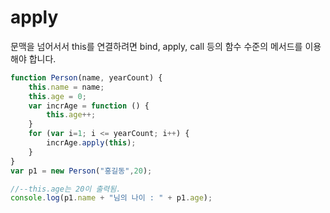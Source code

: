 # apply

문맥을 넘어서서 this를 연결하려면 bind, apply, call 등의 함수 수준의 메서드를 이용해야 합니다.

```javascript
function Person(name, yearCount) {
    this.name = name;
    this.age = 0;
    var incrAge = function () {
        this.age++;
    }
    for (var i=1; i <= yearCount; i++) {
        incrAge.apply(this);
    }
}
var p1 = new Person("홍길동",20);

//--this.age는 20이 출력됨.
console.log(p1.name + "님의 나이 : " + p1.age);
```